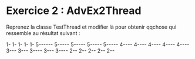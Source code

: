 # Exercice 2 : AdvEx2Thread
Reprenez la classe TestThread et modifier là pour obtenir qqchose qui
ressemble au résultat suivant :

1- 1- 1- 1- 1-
5------ 5----- 5----- 5----- 5-----
4---- 4---- 4---- 4---- 4---- 
3--- 3--- 3---- 3--- 3----
2-- 2-- 2-- 2-- 2--
